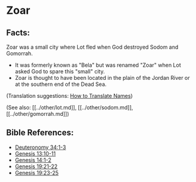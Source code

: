 # Zoar #

## Facts: ##

Zoar was a small city where Lot fled when God destroyed Sodom and Gomorrah.

* It was formerly known as "Bela" but was renamed "Zoar" when Lot asked God to spare this "small" city.
* Zoar is thought to have been located in the plain of the Jordan River or at the southern end of the Dead Sea.

(Translation suggestions: [How to Translate Names](en/ta-vol1/translate/man/translate-names))

(See also: [[../other/lot.md]], [[../other/sodom.md]], [[../other/gomorrah.md]])

## Bible References: ##

* [Deuteronomy 34:1-3](en/tn/deu/help/34/01)
* [Genesis 13:10-11](en/tn/gen/help/13/10)
* [Genesis 14:1-2](en/tn/gen/help/14/01)
* [Genesis 19:21-22](en/tn/gen/help/19/21)
* [Genesis 19:23-25](en/tn/gen/help/19/23)